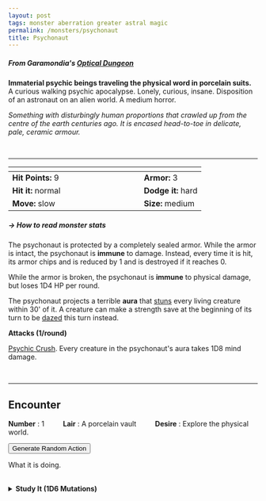 ```yaml
---
layout: post
tags: monster aberration greater astral magic
permalink: /monsters/psychonaut
title: Psychonaut
---
```


##### From Garamondia's [Optical Dungeon](https://garamondia.blogspot.com/2025/03/the-optical-dungeonthe-process-dungeon.html)

**Immaterial psychic beings traveling the physical word in porcelain suits.** A curious walking psychic apocalypse. Lonely, curious, insane. Disposition of an astronaut on an alien world. A medium horror.

_Something with disturbingly human proportions that crawled up from the centre of the earth centuries ago. It is encased head-to-toe in delicate, pale, ceramic armour._


<br>

---

|  <span style="display: inline-block; width:250px"></span>  |  |
| -------- | --------|
| **Hit Points:** 9 | **Armor:** 3 |
| **Hit it:** normal  | **Dodge it:** hard  |
| **Move:** slow  |  **Size:** medium | 

##### <span class="tooltip" data-tooltip="Armor = damage reduction · · · Easy/Normal/Hard = roll above 10/15/20 to beat">→ How to read monster stats</span>

The psychonaut is protected by a completely sealed armor. While the armor is intact, the psychonaut is **immune** to damage. Instead, every time it is hit, its armor chips and is reduced by 1 and is destroyed if it reaches 0.

While the armor is broken, the psychonaut is **immune** to physical damage, but loses 1D4 HP per round.

The psychonaut projects a terrible **aura** that [stuns](/2020/11/09/base-rules/) every living creature within 30' of it. A creature can make a strength save at the beginning of its turn to be [dazed](/2020/11/09/base-rules/) this turn instead.

**Attacks (1/round)**

<ins>Psychic Crush</ins>. Every creature in the psychonaut's aura takes 1D8 mind damage.

<br>

---

## Encounter

**Number** : 1 <span style="display: inline-block; width:30px"></span>
**Lair** : A porcelain vault <span style="display: inline-block; width:30px"></span>
**Desire** : Explore the physical world.

<button onclick="generateMood()">Generate Random Action</button>
<p id="MoodResult">What it is doing.</p>
<script src="/scripts/generateMood.js"></script>

<br>

<details markdown="1">
<summary style="font-weight: bold;">Study It (1D6 Mutations)</summary>
If you have disected or conversed with this horror, you can spend the equivalent of 4 bags of gold to feverishly study the thing between two adventures and discover weird knowledge beyond reality. If you do so, your studies of the aberration will change you in horrible, gruesome ways : Roll 1D6 for each gold cost spent this way.

1. ... halve your Dexterity. You can cast [Astral Projection](/2020/11/13/astral-projection/) at will with 1 SD.
1. ... halve your Strength. You can cast [Telekinetic Burst](/2020/11/13/telekinetic-burst/) at will with 1 SD.
1. ... Halve your Will. You can cast [Brain Burst](/2020/11/13/brain-burst/) at will with 1 SD.
1. ... a crown of eyes grow around your head. You can no longer be surprised.
1. ... you lose your facial features. You are blind but can detect thoughts.
1. roll twice.

</details>

